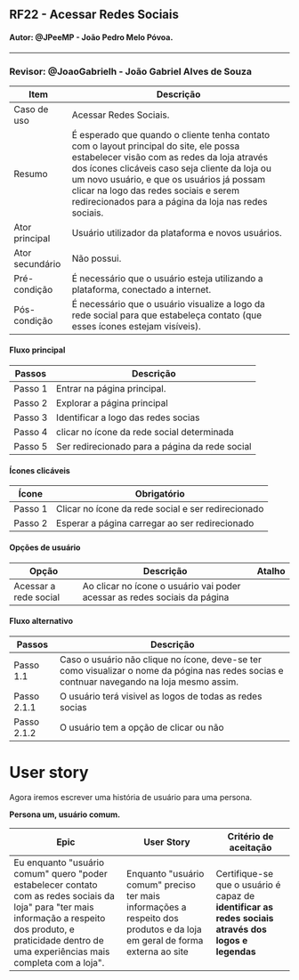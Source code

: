 ## **RF22 - Acessar Redes Sociais**

#### Autor: @JPeeMP - João Pedro Melo Póvoa.

---

### Revisor: @JoaoGabrielh - João Gabriel Alves de Souza

| Item            | Descrição                                                                                                                                                                                               |
| --------------- | ------------------------------------------------------------------------------------------------------------------------------------------------------------------------------------------------------- |
| Caso de uso     | Acessar Redes Sociais.                                                                                                                                                                                  |
| Resumo          | É esperado que quando o cliente tenha contato com o layout principal do site, ele possa estabelecer visão com as redes da loja através dos ícones clicáveis caso seja cliente da loja ou um novo usuário, e que os usuários já possam clicar na logo das redes sociais e serem redirecionados para a página da loja nas redes sociais. |
| Ator principal  | Usuário utilizador da plataforma e novos usuários.                                                                                                                                                      |
| Ator secundário | Não possui.                                                                                                                                                                                             |
| Pré-condição    | É necessário que o usuário esteja utilizando a plataforma, conectado a internet.                                                                                                                        |
| Pós-condição    | É necessário que o usuário visualize a logo da rede social para que estabeleça contato (que esses ícones estejam visíveis).                                                                                                                                  |

#### Fluxo principal

| Passos  | Descrição                                                          |
| ------- | ------------------------------------------------------------------ |
| Passo 1 | Entrar na página principal.                                        |
| Passo 2 | Explorar a página principal                              |
| Passo 3 | Identificar a logo das redes socias           |
| Passo 4 | clicar no ícone da rede social determinada                        |
| Passo 5 | Ser redirecionado para a página da rede social |

#### Ícones clicáveis

| Ícone   | Obrigatório                                              | 
| ------- | -------------------------------------------------------- | 
| Passo 1 | Clicar no ícone da rede social  e ser redirecionado      |
| Passo 2 | Esperar a página carregar ao ser redirecionado           |           


#### Opções de usuário

| Opção           | Descrição                                                                                             | Atalho |
| --------------- | ----------------------------------------------------------------------------------------------------- | ------ |
| Acessar a rede social | Ao clicar no ícone o usuário vai poder acessar as redes sociais da página |


#### Fluxo alternativo

| Passos      | Descrição                                                                                           |
| ----------- | --------------------------------------------------------------------------------------------------- |
| Passo 1.1   | Caso o usuário não clique no ícone, deve-se ter como visualizar o nome da pógina nas redes socias e contnuar navegando na loja mesmo assim. |
| Passo 2.1.1 | O usuário terá visivel as logos de todas as redes socias                               |
| Passo 2.1.2 | O usuário tem a opção de clicar ou não                                         |


# User story

Agora iremos escrever uma história de usuário para uma persona.

**Persona um, usuário comum.**

| Epic                                                                                                                                                                                                               | User Story                                                                                                                                 | Critério de aceitação                                                    |
| ------------------------------------------------------------------------------------------------------------------------------------------------------------------------------------------------------------------ | ------------------------------------------------------------------------------------------------------------------------------------------ | ------------------------------------------------------------------------ |
| Eu enquanto "usuário comum" quero "poder estabelecer contato com as redes sociais da loja" para "ter mais informação a respeito dos produto, e praticidade dentro  de uma experiências mais completa com a loja". | Enquanto "usuário comum" preciso ter mais informações a respeito dos produtos e da loja em geral de forma externa ao site | Certifique-se que o usuário é capaz de **identificar as redes sociais através dos logos e legendas** |
